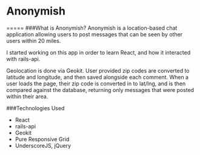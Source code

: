 # Anonymish
=====
###What is Anonymish?
Anonymish is a location-based chat application allowing users to post messages that can be seen by other users within 20 miles. 

I started working on this app in order to learn React, and how it interacted with rails-api. 

Geolocation is done via Geokit. User provided zip codes are converted to latitude and longitude, and then saved alongside each comment. When a user loads the page, their zip code is converted in to lat/lng, and is then compared against the database, returning only messages that were posted within their area. 


###Technologies Used
* React
* rails-api
* Geokit
* Pure Responsive Grid
* UnderscoreJS, jQuery
